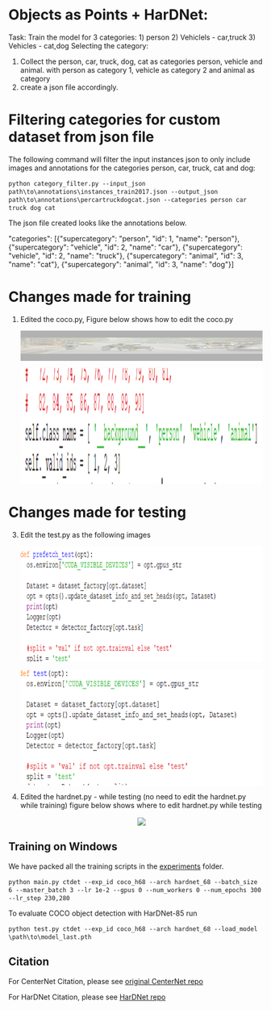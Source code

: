 # Objects as Points + HarDNet:
Task: Train the model for 3 categories: 1) person 2) Vehiclels - car,truck 3) Vehicles - cat,dog
Selecting the category:
1. Collect the person, car, truck, dog, cat as categories person, vehicle and animal. with person as category 1, vehicle as category 2 and animal as category 
2. create a json file accordingly.


# Filtering categories for custom dataset from json file 

The following command will filter the input instances json to only include images and annotations for the categories person, car, truck, cat and dog: 
~~~
python category_filter.py --input_json path\to\annotations\instances_train2017.json --output_json path\to\annotations\percartruckdogcat.json --categories person car truck dog cat
~~~
The json file created looks like the annotations below.

"categories": [{"supercategory": "person", "id": 1, "name": "person"}, {"supercategory": "vehicle", "id": 2, "name": "car"}, {"supercategory": "vehicle", "id": 2, "name": "truck"}, {"supercategory": "animal", "id": 3, "name": "cat"}, {"supercategory": "animal", "id": 3, "name": "dog"}]

# Changes made for training
1. Edited the coco.py, 
   Figure below shows how to edit the coco.py
   <p align="center"> <img src='readme/det1.png' align="center" height="60px" width="700" > </p>
   <p align="center"> <img src='readme/coco2.png' align="center" height="230px"> 
    
# Changes made for testing   
3. Edit the test.py as the following images   
   <p align="center"> <img src='readme/prefetch_test.png' align="center" height="230px">
   <p align="center"> <img src='readme/test.png' align="center" height="230px">   
4. Edited the hardnet.py - while testing (no need to edit the hardnet.py while training)
   figure below shows where to edit hardnet.py while testing
   <p align="center"> <img src='readme/hard_posttraining.png' align="center" height="230px"> 



## Training on Windows

We have packed all the training scripts in the [experiments](../experiments) folder.

~~~
python main.py ctdet --exp_id coco_h68 --arch hardnet_68 --batch_size 6 --master_batch 3 --lr 1e-2 --gpus 0 --num_workers 0 --num_epochs 300 --lr_step 230,280
~~~

To evaluate COCO object detection with HarDNet-85
run

~~~
python test.py ctdet --exp_id coco_h68 --arch hardnet_68 --load_model \path\to\model_last.pth
~~~



  

## Citation

For CenterNet Citation, please see [original CenterNet repo](https://github.com/xingyizhou/CenterNet)

For HarDNet Citation, please see [HarDNet repo](https://github.com/PingoLH/Pytorch-HarDNet)

